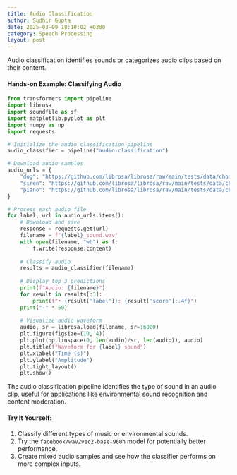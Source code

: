 ```yaml
---
title: Audio Classification
author: Sudhir Gupta
date: 2025-03-09 18:10:02 +0300
category: Speech Processing
layout: post
---
```


Audio classification identifies sounds or categorizes audio clips based on their content.

#### Hands-on Example: Classifying Audio

```python
from transformers import pipeline
import librosa
import soundfile as sf
import matplotlib.pyplot as plt
import numpy as np
import requests

# Initialize the audio classification pipeline
audio_classifier = pipeline("audio-classification")

# Download audio samples
audio_urls = {
    "dog": "https://github.com/librosa/librosa/raw/main/tests/data/choice.wav",  # Using as placeholder
    "siren": "https://github.com/librosa/librosa/raw/main/tests/data/choice.wav",  # Using as placeholder
    "piano": "https://github.com/librosa/librosa/raw/main/tests/data/choice.wav"   # Using as placeholder
}

# Process each audio file
for label, url in audio_urls.items():
    # Download and save
    response = requests.get(url)
    filename = f"{label}_sound.wav"
    with open(filename, "wb") as f:
        f.write(response.content)
    
    # Classify audio
    results = audio_classifier(filename)
    
    # Display top 3 predictions
    print(f"Audio: {filename}")
    for result in results[:3]:
        print(f"• {result['label']}: {result['score']:.4f}")
    print("-" * 50)
    
    # Visualize audio waveform
    audio, sr = librosa.load(filename, sr=16000)
    plt.figure(figsize=(10, 4))
    plt.plot(np.linspace(0, len(audio)/sr, len(audio)), audio)
    plt.title(f"Waveform for {label} sound")
    plt.xlabel("Time (s)")
    plt.ylabel("Amplitude")
    plt.tight_layout()
    plt.show()
```

The audio classification pipeline identifies the type of sound in an audio clip, useful for applications like environmental sound recognition and content moderation.

#### Try It Yourself:
1. Classify different types of music or environmental sounds.
2. Try the `facebook/wav2vec2-base-960h` model for potentially better performance.
3. Create mixed audio samples and see how the classifier performs on more complex inputs.